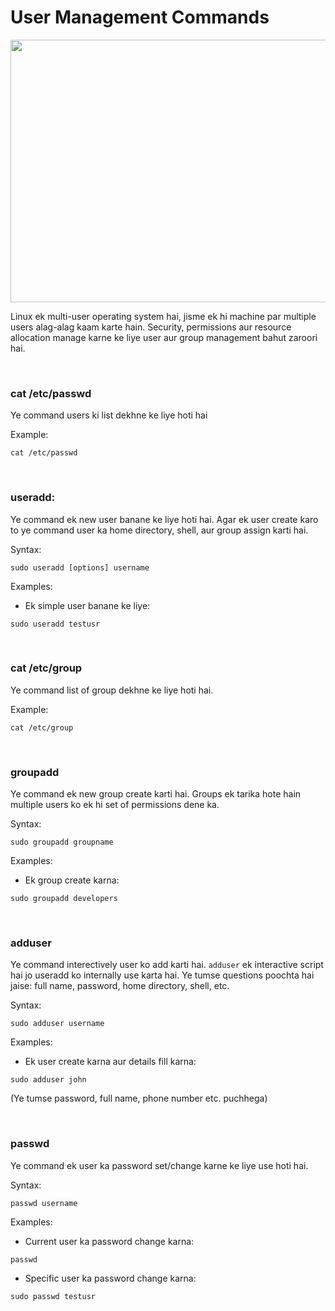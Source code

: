 # User Management Commands

<img src="https://drive.google.com/uc?export=view&id=13OQeUF24mgxJ1F6E3kxe8haMZl0ozLuS" width="650" height="420">

<br>

Linux ek multi-user operating system hai, jisme ek hi machine par multiple users alag-alag kaam karte hain. Security, permissions aur resource allocation manage karne ke liye user aur group management bahut zaroori hai.

<br>

### cat /etc/passwd

Ye command users ki list dekhne ke liye hoti hai

Example:
```
cat /etc/passwd
```

<br>

### useradd:

Ye command ek new user banane ke liye hoti hai. Agar ek user create karo to ye command user ka home directory, shell, aur group assign karti hai.

Syntax:
```
sudo useradd [options] username
```

Examples:

- Ek simple user banane ke liye:
```
sudo useradd testusr
```

<br>

### cat /etc/group

Ye command list of group dekhne ke liye hoti hai.

Example:
```
cat /etc/group
```

<br>

### groupadd

Ye command ek new group create karti hai. Groups ek tarika hote hain multiple users ko ek hi set of permissions dene ka.

Syntax:
```
sudo groupadd groupname
```

Examples:

- Ek group create karna:
```
sudo groupadd developers
```

<br>

### adduser

Ye command interectively user ko add karti hai. ```adduser``` ek interactive script hai jo useradd ko internally use karta hai. Ye tumse questions poochta hai jaise: full name, password, home directory, shell, etc.

Syntax:
```
sudo adduser username
```

Examples:

- Ek user create karna aur details fill karna:
```
sudo adduser john
```
(Ye tumse password, full name, phone number etc. puchhega)

<br>

### passwd

Ye command ek user ka password set/change karne ke liye use hoti hai.

Syntax:
```
passwd username
```

Examples:

- Current user ka password change karna:
```
passwd
```

- Specific user ka password change karna:
```
sudo passwd testusr
```
